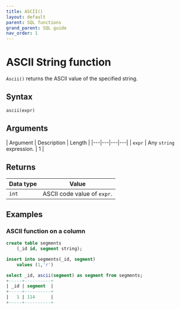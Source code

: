 ```yaml
---
title: ASCII()
layout: default
parent: SQL functions
grand_parent: SQL guide
nav_order: 1
---
```


# ASCII String function

`Ascii()` returns the ASCII value of the specified string.

## Syntax

```
ascii(expr)
```

## Arguments

| Argument | Description | Length |
|---|---|---|---|
| `expr` | Any `string` expression. | 1 |

## Returns

| Data type | Value |
|---|---|
| `int` | ASCII code value of `expr`. |

## Examples

### ASCII function on a column

```sql
create table segments
    (_id id, segment string);

insert into segments(_id, segment)
    values (1,'r')

select _id, ascii(segment) as segment from segments;
+-----+----------+
| _id | segment  |
+-----+----------+
|   1 | 114      |
+-----+----------+
```
